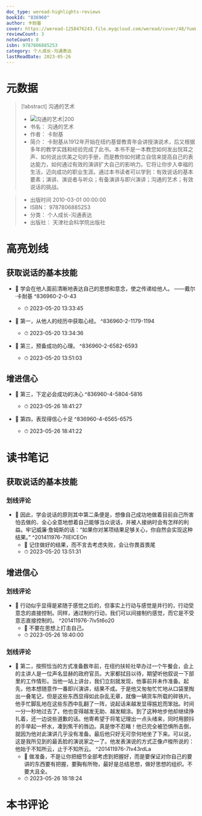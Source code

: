 ```yaml
---
doc_type: weread-highlights-reviews
bookId: "836960"
author: 卡耐基
cover: https://weread-1258476243.file.myqcloud.com/weread/cover/48/YueWen_836960/t7_YueWen_836960.jpg
reviewCount: 3
noteCount: 8
isbn: 9787806885253
category: 个人成长-沟通表达
lastReadDate: 2023-05-26
---
```

# 元数据
> [!abstract] 沟通的艺术
> - ![ 沟通的艺术|200](https://weread-1258476243.file.myqcloud.com/weread/cover/48/YueWen_836960/t7_YueWen_836960.jpg)
> - 书名： 沟通的艺术
> - 作者： 卡耐基
> - 简介：     卡耐基从1912年开始在纽约基督教青年会讲授演说术，后又根据多年的教学实践和经验完成了此书。本书不是一本教您如何发出悦耳之声、如何说出优美之句的手册，而是教你如何建立自信来提高自己的表达能力，如何通过有效的演讲扩大自己的影响力。它将让你步入幸福的生活，迈向成功的职业生涯。通过本书读者可以学到：有效说话的基本要素；演讲、演说者与听众；有备演讲与即兴演讲；沟通的艺术；有效说话的挑战。

> - 出版时间 2010-03-01 00:00:00
> - ISBN： 9787806885253
> - 分类： 个人成长-沟通表达
> - 出版社： 天津社会科学院出版社

# 高亮划线

## 获取说话的基本技能


- 📌 学会在他人面前清晰地表达自己的思想和意念，使之传递给他人。    ——戴尔·卡耐基 ^836960-2-0-43
    - ⏱ 2023-05-20 13:33:45 

- 📌 第一，从他人的经历中获取心经。 ^836960-2-1179-1194
    - ⏱ 2023-05-20 13:34:36 
 

- 📌 第三，预备成功的心理。 ^836960-2-6582-6593
    - ⏱ 2023-05-20 13:51:03 
## 增进信心

 

- 📌 第三，下定必会成功的决心 ^836960-4-5804-5816
    - ⏱ 2023-05-26 18:41:27 

- 📌 第四，表现得信心十足 ^836960-4-6565-6575
    - ⏱ 2023-05-26 18:41:22 
 
# 读书笔记

## 获取说话的基本技能

### 划线评论
- 📌 因此，学会说话的原则其中第二条便是，想像自己成功地做着目前自己所害怕去做的、全心全意地想着自己能够当众说话，并被人接纳时会有怎样的利益。牢记威廉·詹姆斯的话：“如果你对某项结果足够关心，你自然会实现这种结果。”  ^201411976-7IlEICEOn
    - 💭 记住做好的结果，而不言去考虑失败，会让你畏首畏尾
    - ⏱ 2023-05-20 13:51:31
   
## 增进信心

### 划线评论
- 📌 行动似乎显得是紧随于感觉之后的，但事实上行动与感觉是并行的，行动受意念的直接控制。同样，通过制约行动，我们可以间接制约感觉，而它是不受意志直接控制的。  ^201411976-7Iv5t6o20
    - 💭 不要在思想上打击自己。
    - ⏱ 2023-05-26 18:40:00

### 划线评论
- 📌 第二，按照恰当的方式准备数年前，在纽约扶轮社举办过一个午餐会，会上的主讲人是一位声名显赫的政府官员。大家都拭目以待，期望听他叙说一下部里的工作情形。当他一站上讲台，我们立刻就发现，他事前并未作准备。起先，他本想随意作一番即兴演讲，结果不成。于是他又匆匆忙忙地从口袋里掏出一叠笔记，但是这些东西显得如此杂乱无章，就像一辆货车所载的碎铁片。他手忙脚乱地在这些东西中乱翻了一阵，说起话来越发显得尴尬而笨拙。时间一分一秒地过去了，他也变得越发无助、越发糊涂。到了这种地步他却继续挣扎着，还一边说些道歉的话。他寄希望于将笔记理出一点头绪来，同时用颤抖的手举起一杯水，凑到焦干的唇边。真是惨不忍睹！他已完全被恐惧所击倒，就因为他对此演讲几乎没有准备。最后他只好无可奈何地坐了下来。可以说，这是我所见到的最丢脸的演说家之一了。他发表演说的方式正像卢梭所说的：他始于不知所云，止于不知所云。  ^201411976-7Iv43rdLa
    - 💭 做准备，不是让你把细节全部考虑到把握好，而是要保证对你自己的要讲的东西要有把握，要胸有所物，最好是总结思想，做好思想的组织。不要大且全。
    - ⏱ 2023-05-26 18:18:24
   
# 本书评论
